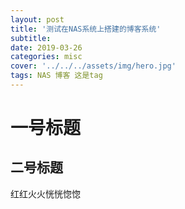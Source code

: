 ```yaml
---
layout: post
title: '测试在NAS系统上搭建的博客系统'
subtitle: 
date: 2019-03-26
categories: misc
cover: '../../../assets/img/hero.jpg'
tags: NAS 博客 这是tag
---
```


# 一号标题

## 二号标题

红红火火恍恍惚惚




